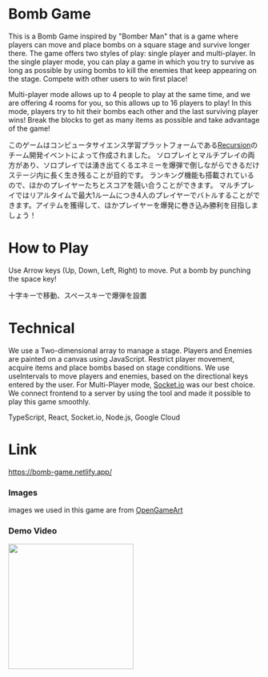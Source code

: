 # Bomb Game
This is a Bomb Game inspired by "Bomber Man" that is a game where players can move and place bombs on a square stage and survive longer there.
The game offers two styles of play: single player and multi-player. In the single player mode, you can play a game in which you try to survive as long as possible by using bombs to kill the enemies that keep appearing on the stage. Compete with other users to win first place!

Multi-player mode allows up to 4 people to play at the same time, and we are offering 4 rooms for you, so this allows up to 16 players to play!
In this mode, players try to hit their bombs each other and the last surviving player wins! Break the blocks to get as many items as possible and take advantage of the game!

このゲームはコンピュータサイエンス学習プラットフォームである[Recursion](https://recursionist.io/)のチーム開発イベントによって作成されました。
ソロプレイとマルチプレイの両方があり、ソロプレイでは湧き出てくるエネミーを爆弾で倒しながらできるだけステージ内に長く生き残ることが目的です。
ランキング機能も搭載されているので、ほかのプレイヤーたちとスコアを競い合うことができます。
マルチプレイではリアルタイムで最大1ルームにつき4人のプレイヤーでバトルすることができます。アイテムを獲得して、ほかプレイヤーを爆発に巻き込み勝利を目指しましょう！

# How to Play
Use Arrow keys (Up, Down, Left, Right) to move. Put a bomb by punching the space key!

十字キーで移動、スペースキーで爆弾を設置

# Technical
We use a Two-dimensional array to manage a stage. Players and Enemies are painted on a canvas using JavaScript. Restrict player movement, acquire items and place bombs based on stage conditions. We use useIntervals to move players and enemies, based on the directional keys entered by the user.
For Multi-Player mode, [Socket.io](https://github.com/socketio) was our best choice. We connect frontend to a server by using the tool and made it possible to play this game smoothly.

TypeScript, React, Socket.io, Node.js, Google Cloud

# Link
https://bomb-game.netlify.app/

### Images
images we used in this game are from [OpenGameArt](https://opengameart.org/content/bomb-party-the-complete-set)

### Demo Video
<img src="[/images/output/video1.gif](https://user-images.githubusercontent.com/109770597/215923438-1e4cca6f-91cf-4abb-8a93-58e7b3f71e10.gif)" width="250" height="250"/>
